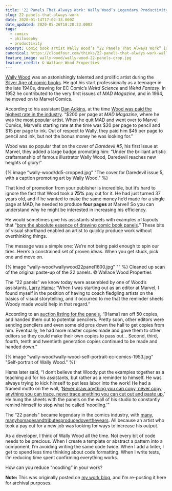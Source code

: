 ```yaml
---
title: '22 Panels That Always Work: Wally Wood’s Legendary Productivity Hack'
slug: 22-panels-that-always-work
date: 2020-01-14T17:02:33.000Z
date_updated: 2020-05-26T18:28:23.000Z
tags:
  - comics
  - philosophy
  - productivity
excerpt: Comic book artist Wally Wood’s “22 Panels That Always Work” is a legendary bit of productivity hacking. How can you reduce “noodling” in your work?
canonical: https://cloudfour.com/thinks/22-panels-that-always-work-wally-woods-legendary-productivity-hack/
feature_image: wally-wood/wally-wood-22-panels-crop.jpg
feature_credit: © Wallace Wood Properties
---
```


[Wally Wood](https://en.wikipedia.org/wiki/Wally_Wood) was an astonishingly talented and prolific artist during the [Silver Age of comic books](https://en.wikipedia.org/wiki/Silver_Age_of_Comic_Books). He got his start professionally as a teenager in the late 1940s, drawing for EC Comic’s _Weird Science_ and _Weird Fantasy_. In 1952 he contributed to the very first issues of _MAD Magazine_, and in 1964, he moved on to Marvel Comics.

According to his assistant [Dan Adkins](https://en.wikipedia.org/wiki/Dan_Adkins), at the time [Wood was paid the highest rate in the industry](http://momentofcerebus.blogspot.com/2012/07/wally-woods-22-panels-that-always-work.html). “$200 per page at _MAD Magazine_, where he was the most popular artist. When he quit MAD and went over to Marvel Comics, Marvel’s starting rate at the time was $20 per page to pencil and $15 per page to ink. Out of respect to Wally, they paid him $45 per page to pencil and ink, but not the bonus money he was looking for.”

Wood was so popular that on the cover of _Daredevil #5_, his first issue at Marvel, they added a large badge promoting him: “Under the brilliant artistic craftsmanship of famous illustrator Wally Wood, Daredevil reaches new heights of glory!”

{% image "wally-wood/dd5-cropped.jpg" "The cover for Daredevil issue 5, with a caption promoting art by Wally Wood." %}

That kind of promotion from your publisher is incredible, but it’s hard to ignore the fact that Wood took a **75%** pay cut for it. He had just turned 37 years old, and if he wanted to make the same money he’d made for a single page at MAD, he needed to produce **four pages** at Marvel! So you can understand why he might be interested in increasing his efficiency.

He would sometimes give his assistants sheets with examples of layouts that “[bore the absolute essence of drawing comic book panels](https://web.archive.org/web/20120111173735/http://joeljohnson.com/archives/2006/08/wally_woods_22.html).” These bits of visual shorthand enabled an artist to quickly produce work without overthinking things.

The message was a simple one: We’re not being paid enough to spin our tires. Here’s a constrained set of proven ideas. When you get stuck, pick one and move on.

{% image "wally-wood/wallywood22panel1600.jpg" "" %}
Cleaned up scan of the original paste-up of the 22 panels. © Wallace Wood Properties

The “22 panels” we know today were assembled by one of Wood’s assistants, [Larry Hama](https://en.wikipedia.org/wiki/Larry_Hama): “When I was starting out as an editor at Marvel, I found myself in the position of having to coach fledgling artists on the basics of visual storytelling, and it occurred to me that the reminder sheets Woody made would help in that regard.”

According to an [auction listing for the panels](https://web.archive.org/web/20120111173735/http://joeljohnson.com/archives/2006/08/wally_woods_22.html), “[Hama] ran off 50 copies, and handed them out to potential pencilers. Pretty soon, other editors were sending pencilers and even some old pros down the hall to get copies from him. Eventually, he had more master copies made and gave them to other editors so they could make their own copies to pass out… Second, third, fourth, tenth and twentieth generation copies continued to be made and handed down.”

{% image "wally-wood/wally-wood-self-portrait-ec-comics-1953.jpg" "Self-portrait of Wally Wood." %}

Hama later said, “I don’t believe that Woody put the examples together as a teaching aid for his assistants, but rather as a reminder to himself. He was always trying to kick himself to put less labor into the work! He had a framed motto on the wall, ‘[Never draw anything you can copy, never copy anything you can trace, never trace anything you can cut out and paste up.](https://web.archive.org/web/20120111173735/http://joeljohnson.com/archives/2006/08/wally_woods_22.html)’ He hung the sheets with the panels on the wall of his studio to constantly remind himself to stop what he called ‘noodling.’”

The “22 panels” became legendary in the comics industry, with [many](https://www.deviantart.com/coyotegrey/art/22-Panels-That-Always-Work-394959892), [many](https://www.reddit.com/r/comicbooks/comments/1it3yf/a_powers_study_of_wally_woods_22_panels_that/)[homages](https://stevelieber.tumblr.com/post/135277177275/aud-works-for-panel-composition-practice-i)[and](https://thisisnthappiness.com/post/7666952659/22-panels-that-always-work)[tributes](https://www.youtube.com/watch/?v=y-3hK0z2tuY)[produced](https://www.deviantart.com/scarecrowhassan/art/22-panels-that-always-work-tribute-308335785)[over](https://oss.adm.ntu.edu.sg/javo0001/category/17s2-dn1016-tut-g06/22-comic-panels-17s2-dn1016-tut-g06/)[the](http://flyingtigercomics.blogspot.com/2012/05/commitment-to-cause-dj-coffman-covers.html)[years](https://oss.adm.ntu.edu.sg/quek0192/project-2a-after-wally-wood/). All because an artist who took a pay cut for a new job was looking for ways to increase his output.

As a developer, I think of Wally Wood all the time. Not every bit of code needs to be precious. When I create a template or abstract a pattern into a component, I’m avoiding writing the same code twice. When I add a linter, I get to spend less time thinking about code formatting. When I write tests, I’m reducing time spent confirming everything works.

How can you reduce “noodling” in your work?

**Note:** This was originally posted on [my work blog](https://cloudfour.com/thinks/22-panels-that-always-work-wally-woods-legendary-productivity-hack/), and I'm re-posting it here for archival purposes.
